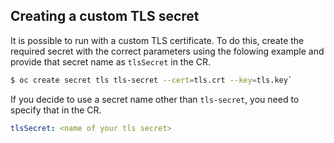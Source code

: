 ## Creating a custom TLS secret

It is possible to run with a custom TLS certificate. To do this, create the required secret with the correct parameters using the folowing example and provide that secret name as `tlsSecret` in the CR.

```bash
$ oc create secret tls tls-secret --cert=tls.crt --key=tls.key`
```

If you decide to use a secret name other than `tls-secret`, you need to specify that in the CR.

```yaml
tlsSecret: <name of your tls secret>
```
